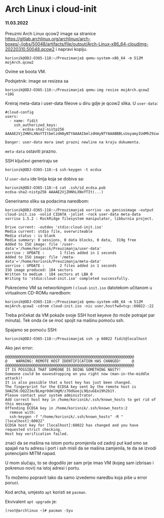 # Arch Linux i cloud-init

#### 11.03.2022

Preuzmi Arch Linux qcow2 image sa stranice https://gitlab.archlinux.org/archlinux/arch-boxes/-/jobs/50048/artifacts/file/output/Arch-Linux-x86_64-cloudimg-20220310.50048.qcow2 i napravi kopiju.

```shell
korisnik@ODJ-O365-118:~/Preuzimanja$ qemu-system-x86_64 -m 512M mojArch.qcow2
```

Ovime se boota VM.

Podsjetnik: image se resizea sa

```shell
korisnik@ODJ-O365-118:~/Preuzimanja$ qemu-img resize mojArch.qcow2 +10G
```

Kreiraj meta-data i user-data fileove u diru gdje je qcow2 slika. U `user-data`:

```
#cloud-config
users:
  - name: fidit
    ssh_authorized_keys:
      - ecdsa-sha2-nistp256 AAAAE2VjZHNhLXNoYTItbmlzdHAyNTYAAAAIbmlzdHAyNTYAAABBBLsUoyamyIUdMhZ9iwuDfCpzoMOX6FlPXJhV>
```

```
Danger: user-data mora imat prazni newline na kraju dokumenta.
```

`meta-data` ostaviti prazno. 

SSH ključevi generiraju se 

```shell
korisnik@ODJ-O365-118:~$ ssh-keygen -t ecdsa
```

U `user-data` ide linija koja se dobiva sa:

```shell
korisnik@ODJ-O365-118:~$ cat .ssh/id_ecdsa.pub 
ecdsa-sha2-nistp256 AAAAE2VjZHNhLXNoYTIt(...)
```

Generiramo sliku sa podacima naredbom:

```shell
korisnik@ODJ-O365-118:~/Preuzimanja$ xorriso -as genisoimage -output cloud-init.iso -volid CIDATA -joliet -rock user-data meta-data
xorriso 1.5.2 : RockRidge filesystem manipulator, libburnia project.

Drive current: -outdev 'stdio:cloud-init.iso'
Media current: stdio file, overwriteable
Media status : is blank
Media summary: 0 sessions, 0 data blocks, 0 data,  319g free
Added to ISO image: file '/user-data'='/home/korisnik/Preuzimanja/user-data'
xorriso : UPDATE :       1 files added in 1 seconds
Added to ISO image: file '/meta-data'='/home/korisnik/Preuzimanja/meta-data'
xorriso : UPDATE :       2 files added in 1 seconds
ISO image produced: 184 sectors
Written to medium : 184 sectors at LBA 0
Writing to 'stdio:cloud-init.iso' completed successfully.
```

Pokrećemo VM sa networkingom i `cloud-init.iso` datotekom učitanom u virtualnom CD-ROMu naredbom:

```shell
korisnik@ODJ-O365-118:~/Preuzimanja$ qemu-system-x86_64 -m 512M mojArch.qcow2 -cdrom cloud-init.iso -nic user,hostfwd=tcp::60022-:22
```

Treba pričekat da VM pokaže svoje SSH host keyeve (to može potrajat par minuta). Tek onda će se moć spojit na mašinu pomoću ssh.

Spajamo se pomoću SSH:

```shell
korisnik@ODJ-O365-118:~/Preuzimanja$ ssh -p 60022 fidit@localhost
```

Ako javi error:

```
@@@@@@@@@@@@@@@@@@@@@@@@@@@@@@@@@@@@@@@@@@@@@@@@@@@@@@@@@@@
@    WARNING: REMOTE HOST IDENTIFICATION HAS CHANGED!     @
@@@@@@@@@@@@@@@@@@@@@@@@@@@@@@@@@@@@@@@@@@@@@@@@@@@@@@@@@@@
IT IS POSSIBLE THAT SOMEONE IS DOING SOMETHING NASTY!
Someone could be eavesdropping on you right now (man-in-the-middle attack)!
It is also possible that a host key has just been changed.
The fingerprint for the ECDSA key sent by the remote host is
SHA256:DQ2Z1m/BLmgrOdmlHgM/z7OdGoejL9QzuGEe19h2b1Y.
Please contact your system administrator.
Add correct host key in /home/korisnik/.ssh/known_hosts to get rid of this message.
Offending ECDSA key in /home/korisnik/.ssh/known_hosts:2
  remove with:
  ssh-keygen -f "/home/korisnik/.ssh/known_hosts" -R "[localhost]:60022"
ECDSA host key for [localhost]:60022 has changed and you have requested strict checking.
Host key verification failed.
```

znaći da se mašina na istom portu promjenila od zadnji put kad smo se spajali na tu adresu i port i ssh misli da se mašina zamjenila, te da se izvodi potencijalni MITM napad.

U mom slučaju, to se dogodilo jer sam prije imao VM (kojeg sam izbrisao i pokrenuo novi) na istoj adresi i portu.

To možemo popravit tako da samo izvedemo naredbu koja piše u error poruci.

Kod archa, umjesto `apt` koristi se `pacman`.

Ekvivalent `apt upgrade` je:

```shell
[root@archlinux ~]# pacman -Syu
```
